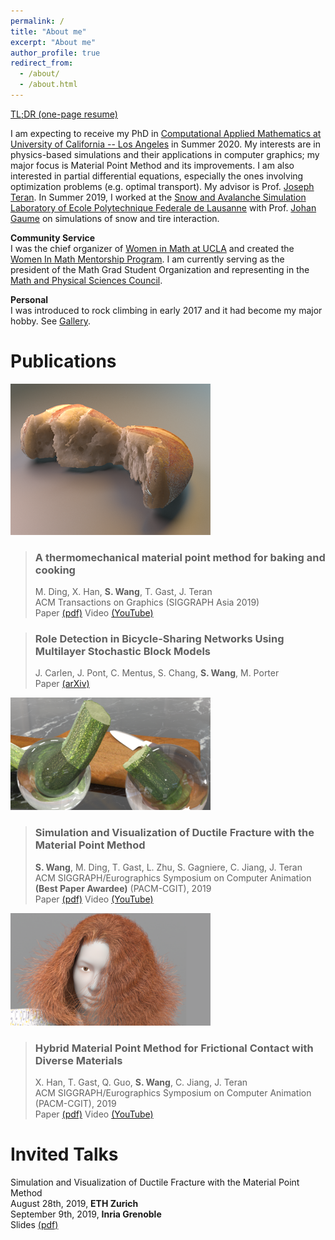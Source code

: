 ```yaml
---
permalink: /
title: "About me"
excerpt: "About me"
author_profile: true
redirect_from: 
  - /about/
  - /about.html
---
```


[TL;DR (one-page resume)](/files/resume.pdf)  

I am expecting to receive my PhD in [Computational Applied Mathematics at University of California -- Los Angeles](https://www.math.ucla.edu/research/cam) in Summer 2020. My interests are in physics-based simulations and their applications in computer graphics; my major focus is Material Point Method and its improvements. I am also interested in partial differential equations, especially the ones involving optimization problems (e.g. optimal transport). My advisor is Prof. [Joseph Teran](https://www.math.ucla.edu/~jteran/). In Summer 2019, I worked at the [Snow and Avalanche Simulation Laboratory of Ecole Polytechnique Federale de Lausanne](https://www.epfl.ch/labs/slab/) with Prof. [Johan Gaume](https://people.epfl.ch/johan.gaume) on simulations of snow and tire interaction.

**Community Service**  
I was the chief organizer of [Women in Math at UCLA](https://www.math.ucla.edu/grad/women-in-math) and created the [Women In Math Mentorship Program](https://www.math.ucla.edu/grad/women-in-math-mentorship-program). I am currently serving as the president of the Math Grad Student Organization and representing in the [Math and Physical Sciences Council](https://www.math.ucla.edu/~mpsc/math/).

**Personal**  
I was introduced to rock climbing in early 2017 and it had become my major hobby. See [Gallery](/gallery/).


Publications
======
![baking](/images/baking_cover.png)
> ### A thermomechanical material point method for baking and cooking
> M. Ding, X. Han, **S. Wang**, T. Gast, J. Teran  
> ACM Transactions on Graphics (SIGGRAPH Asia 2019)  
> Paper [(pdf)](files/baking_paper.pdf) Video [(YouTube)](https://www.youtube.com/watch?v=iBpolaB4DqA)

> ### Role Detection in Bicycle-Sharing Networks Using Multilayer Stochastic Block Models  
> J. Carlen, J. Pont, C. Mentus, S. Chang, **S. Wang**, M. Porter  
> Paper [(arXiv)](https://arxiv.org/abs/1908.09440) 

![fracture](/images/fracture_cover.png)
> ### Simulation and Visualization of Ductile Fracture with the Material Point Method
> **S. Wang**, M. Ding, T. Gast, L. Zhu, S. Gagniere, C. Jiang, J. Teran  
> ACM SIGGRAPH/Eurographics Symposium on Computer Animation **(Best Paper Awardee)** (PACM-CGIT), 2019  
> Paper [(pdf)](files/fracture_paper.pdf) Video [(YouTube)](https://www.youtube.com/watch?v=JsHeG0nk7JU)

![hybrid](/images/hybrid_cover.png)
> ### Hybrid Material Point Method for Frictional Contact with Diverse Materials
> X. Han, T. Gast, Q. Guo, **S. Wang**, C. Jiang, J. Teran  
> ACM SIGGRAPH/Eurographics Symposium on Computer Animation (PACM-CGIT), 2019  
> Paper [(pdf)](files/hybrid_mpm_paper.pdf) Video [(YouTube)](https://www.youtube.com/watch?v=OQLYHusPAfw)


Invited Talks
======

Simulation and Visualization of Ductile Fracture with the Material Point Method  
August 28th, 2019, **ETH Zurich**  
September 9th, 2019, **Inria Grenoble**  
Slides [(pdf)](files/slides_20190828_ETHZ.pdf)


